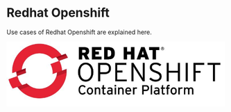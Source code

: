 # Redhat Openshift

Use cases of Redhat Openshift are explained here. 

![Watch the image](/Capture12.JPG)
